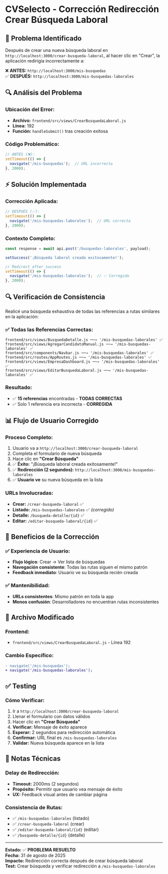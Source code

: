 # CVSelecto - Corrección Redirección Crear Búsqueda Laboral

## 🐛 **Problema Identificado**

Después de crear una nueva búsqueda laboral en `http://localhost:3000/crear-busqueda-laboral`, al hacer clic en "Crear", la aplicación redirigía incorrectamente a:

❌ **ANTES:** `http://localhost:3000/mis-busquedas`  
✅ **DESPUÉS:** `http://localhost:3000/mis-busquedas-laborales`

## 🔍 **Análisis del Problema**

### **Ubicación del Error:**
- **Archivo:** `frontend/src/views/CrearBusquedaLaboral.js`
- **Línea:** 192
- **Función:** `handleSubmit()` tras creación exitosa

### **Código Problemático:**
```javascript
// ANTES (❌):
setTimeout(() => {
  navigate('/mis-busquedas');  // URL incorrecta
}, 2000);
```

## ⚡ **Solución Implementada**

### **Corrección Aplicada:**
```javascript
// DESPUÉS (✅):
setTimeout(() => {
  navigate('/mis-busquedas-laborales');  // URL correcta
}, 2000);
```

### **Contexto Completo:**
```javascript
const response = await api.post('/busquedas-laborales', payload);

setSuccess('¡Búsqueda laboral creada exitosamente!');

// Redirect after success
setTimeout(() => {
  navigate('/mis-busquedas-laborales');  // ✅ Corregido
}, 2000);
```

## 🔍 **Verificación de Consistencia**

Realicé una búsqueda exhaustiva de todas las referencias a rutas similares en la aplicación:

### **✅ Todas las Referencias Correctas:**
```
frontend/src/views/BusquedaDetalle.js ──→ '/mis-busquedas-laborales' ✅
frontend/src/views/AgregarCandidatoManual.js ──→ '/mis-busquedas-laborales' ✅  
frontend/src/components/Navbar.js ──→ '/mis-busquedas-laborales' ✅
frontend/src/routes/AppRoutes.js ──→ '/mis-busquedas-laborales' ✅
frontend/src/views/EmpresaDashboard.js ──→ '/mis-busquedas-laborales' ✅
frontend/src/views/EditarBusquedaLaboral.js ──→ '/mis-busquedas-laborales' ✅
```

### **Resultado:**
- ✅ **15 referencias** encontradas - **TODAS CORRECTAS**
- ✅ Solo 1 referencia era incorrecta - **CORREGIDA**

## 📊 **Flujo de Usuario Corregido**

### **Proceso Completo:**
1. Usuario va a `http://localhost:3000/crear-busqueda-laboral`
2. Completa el formulario de nueva búsqueda
3. Hace clic en **"Crear Búsqueda"**
4. ✅ **Éxito:** "¡Búsqueda laboral creada exitosamente!"
5. ✅ **Redirección (2 segundos):** `http://localhost:3000/mis-busquedas-laborales`
6. ✅ **Usuario ve** su nueva búsqueda en la lista

### **URLs Involucradas:**
- **Crear:** `/crear-busqueda-laboral` ✅
- **Listado:** `/mis-busquedas-laborales` ✅ _(corregido)_
- **Detalle:** `/busqueda-detalle/{id}` ✅
- **Editar:** `/editar-busqueda-laboral/{id}` ✅

## 🎯 **Beneficios de la Corrección**

### **✅ Experiencia de Usuario:**
- **Flujo lógico**: Crear → Ver lista de búsquedas
- **Navegación consistente**: Todas las rutas siguen el mismo patrón
- **Feedback inmediato**: Usuario ve su búsqueda recién creada

### **✅ Mantenibilidad:**
- **URLs consistentes**: Mismo patrón en toda la app
- **Menos confusión**: Desarrolladores no encuentran rutas inconsistentes

## 📁 **Archivo Modificado**

### **Frontend:**
- `frontend/src/views/CrearBusquedaLaboral.js` - Línea 192

### **Cambio Específico:**
```diff
- navigate('/mis-busquedas');
+ navigate('/mis-busquedas-laborales');
```

## ✅ **Testing**

### **Cómo Verificar:**
1. Ir a `http://localhost:3000/crear-busqueda-laboral`
2. Llenar el formulario con datos válidos
3. Hacer clic en **"Crear Búsqueda"**
4. **Verificar:** Mensaje de éxito aparece
5. **Esperar:** 2 segundos para redirección automática
6. **Confirmar:** URL final es `/mis-busquedas-laborales`
7. **Validar:** Nueva búsqueda aparece en la lista

## 📝 **Notas Técnicas**

### **Delay de Redirección:**
- **Timeout:** 2000ms (2 segundos)
- **Propósito:** Permitir que usuario vea mensaje de éxito
- **UX:** Feedback visual antes de cambiar página

### **Consistencia de Rutas:**
- ✅ `/mis-busquedas-laborales` (listado)
- ✅ `/crear-busqueda-laboral` (crear)
- ✅ `/editar-busqueda-laboral/{id}` (editar)
- ✅ `/busqueda-detalle/{id}` (detalle)

---

**Estado:** ✅ **PROBLEMA RESUELTO**  
**Fecha:** 31 de agosto de 2025  
**Impacto:** Redirección correcta después de crear búsqueda laboral  
**Test:** Crear búsqueda y verificar redirección a `/mis-busquedas-laborales`
